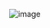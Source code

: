                  ![image](https://github.com/user-attachments/assets/7635e34f-894c-4e6f-8b7d-bc743979c247)



            ⠀

